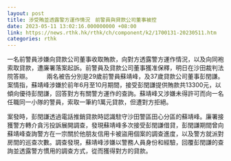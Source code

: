 ```yaml
---
layout: post
title: 涉受賄並透露警方運作情況　前警員與貸款公司董事被控
date: 2023-05-11 13:02:16.000000000 +08:00
link: https://news.rthk.hk/rthk/ch/component/k2/1700131-20230511.htm
categories: rthk
---
```


一名前警員涉嫌向貸款公司董事收取賄款，向對方透露警方運作情況，以及向同袍索取貸款，遭廉署落案起訴。前警員及貸款公司董事獲准保釋，明日在沙田裁判法院答辯。
　　 
兩名被告分別是29歲前警員蘇靖峰，及37歲貸款公司董事彭閏謙。案情指，蘇靖峰涉嫌於前年6月至10月期間，接受彭閏謙提供賄款共13300元，以傾向優待彭閏謙，回答對方有關警方運作的查詢。蘇靖峰又涉嫌未得許可而向一名任職同一小隊的警員，索取一筆約1萬元貸款，但遭對方拒絕。

案發時，彭閏謙透過電話推銷貸款時認識駐守沙田警區田心分區的蘇靖峰。廉署接獲警方轉介貪污投訴展開調查，發現蘇靖峰多次接受彭閏謙借貸，彭閏謙期間曾向蘇靖峰查詢警方在一宗關於他朋友信用卡被盜用個案的調查進度，以及警方就派對房間的巡查次數。調查發現，蘇靖峰涉嫌以警務人員身份和經驗，回覆彭閏謙的查詢並透露警方慣用的調查方式，從而獲得對方的貸款。
